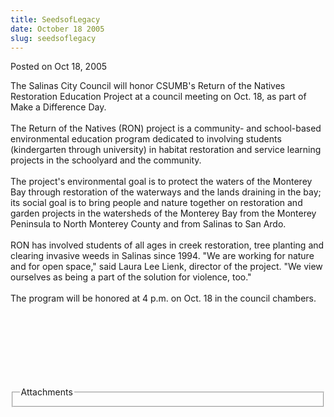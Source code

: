 ```yaml
---
title: SeedsofLegacy
date: October 18 2005
slug: seedsoflegacy
---
```





<span class="date">Posted on Oct 18, 2005    </span>
<p>The Salinas City Council will honor CSUMB&apos;s Return of the
Natives Restoration Education Project at a council meeting on Oct.
18, as part of Make a Difference Day.<br>
<br>
The Return of the Natives (RON) project is a community- and
school-based environmental education program dedicated to involving
students (kindergarten through university) in habitat restoration
and service learning projects in the schoolyard and the
community.<br>
<br>
The project&apos;s environmental goal is to protect the waters of the
Monterey Bay through restoration of the waterways and the lands
draining in the bay; its social goal is to bring people and nature
together on restoration and garden projects in the watersheds of
the Monterey Bay from the Monterey Peninsula to North Monterey
County and from Salinas to San Ardo.<br>
<br>
RON has involved students of all ages in creek restoration, tree
planting and clearing invasive weeds in Salinas since 1994. &quot;We are
working for nature and for open space,&quot; said Laura Lee Lienk,
director of the project. &quot;We view ourselves as being a part of the
solution for violence, too.&quot;<br>
<br>
The program will be honored at 4 p.m. on Oct. 18 in the council
chambers.</br></br></br></br></br></br></br></br></p>
<fieldset class="fieldgroup group-attachments">
<legend>Attachments</legend>
<div class="field field-type-emvideo field-field-attach-video">
<div class="field-items">
<div class="field-item odd">
<div class="emvideo emvideo-video emvideo-"/>
</div>
</div>
</div>
</fieldset>






